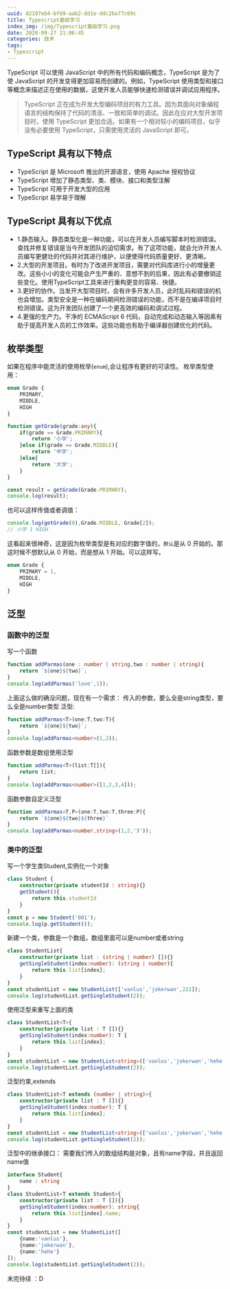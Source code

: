 ```yaml
---
uuid: d2197eb4-bf89-aab2-dd1e-ddc2ba77c69c
title: Typescript基础学习
index_img: /img/Typescript基础学习.png
date: 2020-09-27 21:06:45
categories: 技术
tags: 
- Typescript
---
```

TypeScript 可以使用 JavaScript 中的所有代码和编码概念，TypeScript 是为了使 JavaScript 的开发变得更加容易而创建的。例如，TypeScript 使用类型和接口等概念来描述正在使用的数据，这使开发人员能够快速检测错误并调试应用程序。

> TypeScript 正在成为开发大型编码项目的有力工具。因为其面向对象编程语言的结构保持了代码的清洁、一致和简单的调试。因此在应对大型开发项目时，使用 TypeScript 更加合适。如果有一个相对较小的编码项目，似乎没有必要使用 TypeScript，只需使用灵活的 JavaScript 即可。

## TypeScript 具有以下特点
- TypeScript 是 Microsoft 推出的开源语言，使用 Apache 授权协议
- TypeScript 增加了静态类型、类、模块、接口和类型注解
- TypeScript 可用于开发大型的应用
- TypeScript 易学易于理解

## TypeScript 具有以下优点
- 1.静态输入。静态类型化是一种功能，可以在开发人员编写脚本时检测错误。查找并修复错误是当今开发团队的迫切需求。有了这项功能，就会允许开发人员编写更健壮的代码并对其进行维护，以便使得代码质量更好、更清晰。
- 2.大型的开发项目。有时为了改进开发项目，需要对代码库进行小的增量更改。这些小小的变化可能会产生严重的、意想不到的后果，因此有必要撤销这些变化。使用TypeScript工具来进行重构更变的容易、快捷。
- 3.更好的协作。当发开大型项目时，会有许多开发人员，此时乱码和错误的机也会增加。类型安全是一种在编码期间检测错误的功能，而不是在编译项目时检测错误。这为开发团队创建了一个更高效的编码和调试过程。
- 4.更强的生产力。干净的 ECMAScript 6 代码，自动完成和动态输入等因素有助于提高开发人员的工作效率。这些功能也有助于编译器创建优化的代码。

## 枚举类型
如果在程序中能灵活的使用枚举(`enum`),会让程序有更好的可读性。
枚举类型使用：
```ts
enum Grade {
    PRIMARY,
    MIDDLE,
    HIGH
}

function getGrade(grade:any){
    if(grade == Grade.PRIMARY){
        return '小学';
    }else if(grade == Grade.MIDDLE){
        return '中学';
    }else{
        return '大学';
    }
}

const result = getGrade(Grade.PRIMARY);
console.log(result);
```
也可以这样传值或者调值：
```ts
console.log(getGrade(0),Grade.MIDDLE, Grade[2]);
// 小学 1 HIGH
```
这看起来很神奇，这是因为枚举类型是有对应的数字值的，`默认`是从 0 开始的。那这时候不想默认从 0 开始，而是想从 1 开始。可以这样写。
```ts
enum Grade {
    PRIMARY = 1,
    MIDDLE,
    HIGH
}
```
## 泛型
### 函数中的泛型
写一个函数
```ts
function addParmas(one : number | string,two : number | string){
    return `${one}${two}`;
}
console.log(addParmas('love',1));
```

上面这么做的确没问题，现在有一个需求：
传入的参数，要么全是string类型，要么全是number类型
泛型:
```ts
function addParmas<T>(one:T,two:T){
    return `${one}${two}`;
}
console.log(addParmas<number>(1,2));
```

函数参数是数组使用泛型
```ts
function addParmas<T>(list:T[]){
    return list;
}
console.log(addParmas<number>([1,2,3,4]));
```

函数参数自定义泛型
```ts
function addParmas<T,P>(one:T,two:T,three:P){
    return `${one}${two}${three}`
}
console.log(addParmas<number,string>(1,2,'3'));
```
### 类中的泛型
写一个学生类Student,实例化一个对象
```ts
class Student {
    constructor(private studentId : string){}
    getStudent(){
        return this.studentId
    }
}
const p = new Student('001');
console.log(p.getStudent());
```

新建一个类，参数是一个数组，数组里面可以是number或者string
```ts
class StudentList{
    constructor(private list : (string | number) []){}
    getSingleStudent(index:number): (string | number){
        return this.list[index];
    }
}
const studentList = new StudentList(['vanlus','jokerwan',222]);
console.log(studentList.getSingleStudent(2));
```

使用泛型来重写上面的类
```ts
class StudentList<T>{
    constructor(private list : T []){}
    getSingleStudent(index:number): T {
        return this.list[index];
    }
}
const studentList = new StudentList<string>(['vanlus','jokerwan','hehe']);
console.log(studentList.getSingleStudent(2));
```

泛型约束,extends
```ts
class StudentList<T extends (number | string)>{
    constructor(private list : T []){}
    getSingleStudent(index:number): T {
        return this.list[index];
    }
}
const studentList = new StudentList<string>(['vanlus','jokerwan','hehe']);
console.log(studentList.getSingleStudent(2));
```

泛型中的继承接口：
需要我们传入的数组结构是对象，且有name字段，并且返回name值
```ts
interface Student{
    name : string
}
class StudentList<T extends Student>{
    constructor(private list : T []){}
    getSingleStudent(index:number): string{
        return this.list[index].name;
    }
}
const studentList = new StudentList([
    {name:'vanlus'},
    {name:'jokerwan'},
    {name:'hehe'}
]);
console.log(studentList.getSingleStudent(2));
```

未完待续 ：D